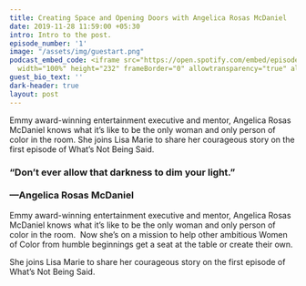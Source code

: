 ```yaml
---
title: Creating Space and Opening Doors with Angelica Rosas McDaniel
date: 2019-11-28 11:59:00 +05:30
intro: Intro to the post.
episode_number: '1'
image: "/assets/img/guestart.png"
podcast_embed_code: <iframe src="https://open.spotify.com/embed/episode/2pUYmyZNmDvMRBGnaFHw4e"
  width="100%" height="232" frameBorder="0" allowtransparency="true" allow="encrypted-media"></iframe>
guest_bio_text: ''
dark-header: true
layout: post
---
```


Emmy award-winning entertainment executive and mentor, Angelica Rosas McDaniel knows what it’s like to be the only woman and only person of color in the room. She joins Lisa Marie to share her courageous story on the first episode of What’s Not Being Said.

### &ldquo;Don’t ever allow that darkness to dim your light.&rdquo; <br><br> &mdash;Angelica Rosas McDaniel

Emmy award-winning entertainment executive and mentor, Angelica Rosas McDaniel knows what it’s like to be the only woman and only person of color in the room.  Now she’s on a mission to help other ambitious Women of Color from humble beginnings get a seat at the table or create their own. 

She joins Lisa Marie to share her courageous story on the first episode of What’s Not Being Said.
